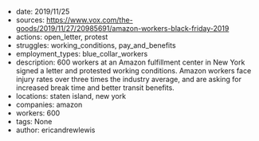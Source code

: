 - date: 2019/11/25
- sources: https://www.vox.com/the-goods/2019/11/27/20985691/amazon-workers-black-friday-2019
- actions: open_letter, protest
- struggles: working_conditions, pay_and_benefits
- employment_types: blue_collar_workers
- description: 600 workers at an Amazon fulfillment center in New York signed a letter and protested working conditions. Amazon workers face injury rates over three times the industry average, and are asking for increased break time and better transit benefits.
- locations: staten island, new york
- companies: amazon
- workers: 600
- tags: None
- author: ericandrewlewis
